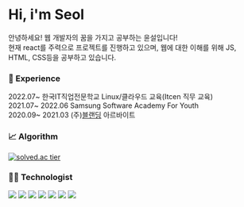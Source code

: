 
# Hi, i'm Seol

안녕하세요! 웹 개발자의 꿈을 가지고 공부하는 윤설입니다!<br>
현재 react를 주력으로 프로젝트를 진행하고 있으며, 웹에 대한 이해를 위해 JS, HTML, CSS등을 공부하고 있습니다.

### :rocket: Experience
2022.07~ 한국IT직업전문학교 Linux/클라우드 교육(Itcen 직무 교육)<br>
2021.07~ 2022.06 Samsung Software Academy For Youth<br>
2020.09~ 2021.03 (주)[블랜딩](http://blending-developer.com/) 아르바이트<br>


### :chart_with_upwards_trend: Algorithm 
[![solved.ac tier](http://mazassumnida.wtf/api/generate_badge?boj=computer98400)](https://solved.ac/computer98400)


### :technologist: Technologist
<div>
        <img src="https://img.shields.io/badge/html5-E34F26?style=for-the-badge&amp;logo=html5&amp;logoColor=white">
        <img src="https://img.shields.io/badge/css-1572B6?style=for-the-badge&amp;logo=css3&amp;logoColor=white"> 
        <img src="https://img.shields.io/badge/javascript-F7DF1E?style=for-the-badge&amp;logo=javascript&amp;logoColor=black"> 
        <img src="https://img.shields.io/badge/mysql-4479A1?style=for-the-badge&amp;logo=mysql&amp;logoColor=white"> 
        <img src="https://img.shields.io/badge/java-007396?style=for-the-badge&amp;logo=java&amp;logoColor=white">
        <img src="https://img.shields.io/badge/react-61DAFB?style=for-the-badge&amp;logo=react&amp;logoColor=black"> 
        <img src="https://img.shields.io/badge/github-181717?style=for-the-badge&amp;logo=github&amp;logoColor=white">
</div>
